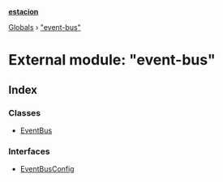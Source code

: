 **[estacion](../README.md)**

[Globals](../README.md) › [&quot;event-bus&quot;](_event_bus_.md)

# External module: "event-bus"

## Index

### Classes

* [EventBus](../classes/_event_bus_.eventbus.md)

### Interfaces

* [EventBusConfig](../interfaces/_event_bus_.eventbusconfig.md)